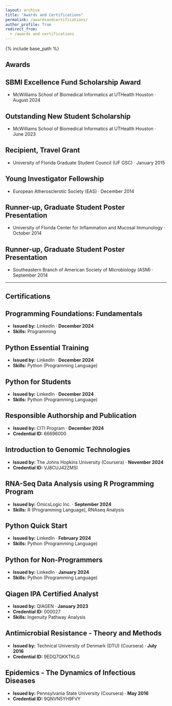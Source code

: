 ```yaml
---
layout: archive
title: "Awards and Certifications"
permalink: /awardsandcertifications/
author_profile: True
redirect_from:
  - /awards and certifications
---
```


{% include base_path %}


## Awards

## SBMI Excellence Fund Scholarship Award
- McWilliams School of Biomedical Informatics at UTHealth Houston · August 2024

## Outstanding New Student Scholarship
- McWilliams School of Biomedical Informatics at UTHealth Houston · June 2023

## Recipient, Travel Grant
- University of Florida Graduate Student Council (UF GSC) · January 2015

## Young Investigator Fellowship
- European Atherosclerotic Society (EAS) · December 2014

## Runner-up, Graduate Student Poster Presentation
- University of Florida Center for Inflammation and Mucosal Immunology · October 2014

## Runner-up, Graduate Student Poster Presentation
- Southeastern Branch of American Society of Microbiology (ASM) · September 2014


---


## Certifications
  
## Programming Foundations: Fundamentals
- **Issued by:** LinkedIn · **December 2024**  
- **Skills:** Programming  


## Python Essential Training
- **Issued by:** LinkedIn · **December 2024**  
- **Skills:** Python (Programming Language)  


## Python for Students
- **Issued by:** LinkedIn · **December 2024**  
- **Skills:** Python (Programming Language)  


## Responsible Authorship and Publication
- **Issued by:** CITI Program · **December 2024**  
- **Credential ID:** 66696000  


## Introduction to Genomic Technologies
- **Issued by:** The Johns Hopkins University (Coursera) · **November 2024**  
- **Credential ID:** VJ8CUJ42ZMSI  


## RNA-Seq Data Analysis using R Programming Program
- **Issued by:** OmicsLogic Inc. · **September 2024**  
- **Skills:** R (Programming Language), RNAseq Analysis  


## Python Quick Start
- **Issued by:** LinkedIn · **February 2024**  
- **Skills:** Python (Programming Language)  

## Python for Non-Programmers
- **Issued by:** LinkedIn · **January 2024**  
- **Skills:** Python (Programming Language)  


## Qiagen IPA Certified Analyst
- **Issued by:** QIAGEN · **January 2023**  
- **Credential ID:** 000027  
- **Skills:** Ingenuity Pathway Analysis  


## Antimicrobial Resistance - Theory and Methods
- **Issued by:** Technical University of Denmark (DTU) (Coursera) · **July 2016**  
- **Credential ID:** 9EDQ7QKKTKLG  


## Epidemics - The Dynamics of Infectious Diseases
- **Issued by:** Pennsylvania State University (Coursera) · **May 2016**  
- **Credential ID:** 9QNVN5YH9FVY  
